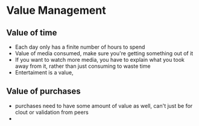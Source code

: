 # Value Management

## Value of time
- Each day only has a finite number of hours to spend
- Value of media consumed, make sure you're getting something out of it
- If you want to watch more media, you have to explain what you took away from it, rather than just consuming to waste time
- Entertaiment is a value, 

## Value of purchases
- purchases need to have some amount of value as well, can't just be for clout or validation from peers
- 
